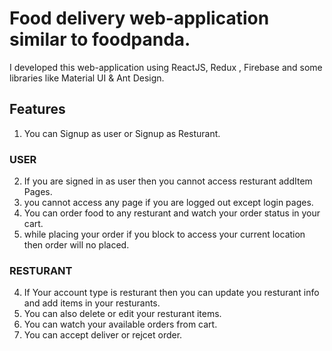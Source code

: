 # Food delivery web-application similar to foodpanda.
I developed this web-application using ReactJS, Redux , Firebase and some libraries like Material UI & Ant Design.

## Features

1) You can Signup as user or Signup as Resturant.

### USER
2) If you are signed in as user then you cannot access resturant addItem Pages.
3) you cannot access any page if you are logged out except login pages.
4) You can order food to any resturant and watch your order status in your cart.
5) while placing your order if you block to access your current location then order will no placed.


### RESTURANT
4) If Your account type is resturant then you can update you resturant info and add items in your resturants.
5) You can also delete or edit your resturant items.
6) You can watch your available orders from cart.
5) You can accept deliver or rejcet order.

